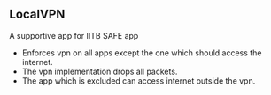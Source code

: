 ## LocalVPN

A supportive app for IITB SAFE app
* Enforces vpn on all apps except the one which should access the internet.
* The vpn implementation drops all packets.
* The app which is excluded can access internet outside the vpn.